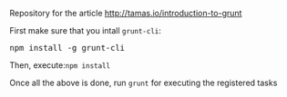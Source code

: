 Repository for the article <a href="http://tamas.io/introduction-to-grunt" target="_blank">http://tamas.io/introduction-to-grunt</a>

First make sure that you intall <code>grunt-cli</code>:

<pre>npm install -g grunt-cli</pre>

Then, execute:<code>npm install</code>

Once all the above is done, run <code>grunt</code> for executing the registered tasks
